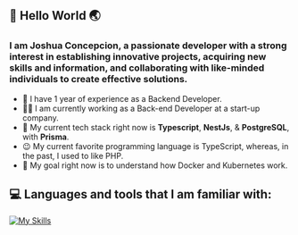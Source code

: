 ## 👋 Hello World 🌏

### I am Joshua Concepcion, a passionate developer with a strong interest in establishing innovative projects, acquiring new skills and information, and collaborating with like-minded individuals to create effective solutions.

* 📅 I have 1 year of experience as a Backend Developer.
* 👨‍💻 I am currently working as a Back-end Developer at a start-up company.
* 📖 My current tech stack right now is **Typescript**, **NestJs**, & **PostgreSQL**, with **Prisma**.
* 😉 My current favorite programming language is TypeScript, whereas, in the past, I used to like PHP.
* 🎯 My goal right now is to understand how Docker and Kubernetes work.

## 💻 Languages and tools that I am familiar with:

[![My Skills](https://skillicons.dev/icons?i=php,mysql,postgres,laravel,nestjs,nodejs,github,vscode,supabase,html,css,ts,js,postman,git,mongodb,prisma&perline=20)](https://skillicons.dev)
